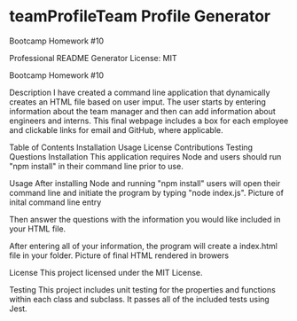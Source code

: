 # teamProfileTeam Profile Generator
Bootcamp Homework #10

Professional README Generator
License: MIT

Bootcamp Homework #10

Description
I have created a command line application that dynamically creates an HTML file based on user imput. The user starts by entering information about the team manager and then can add information about engineers and interns. This final webpage includes a box for each employee and clickable links for email and GitHub, where applicable.

Table of Contents
Installation
Usage
License
Contributions
Testing
Questions
Installation
This application requires Node and users should run "npm install" in their command line prior to use.

Usage
After installing Node and running "npm install" users will open their command line and initiate the program by typing "node index.js". Picture of inital command line entry

Then answer the questions with the information you would like included in your HTML file.

After entering all of your information, the program will create a index.html file in your folder. Picture of final HTML rendered in browers


License
This project licensed under the MIT License.

Testing
This project includes unit testing for the properties and functions within each class and subclass. It passes all of the included tests using Jest.

